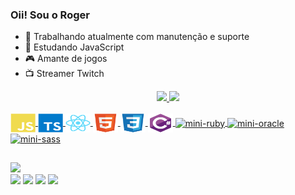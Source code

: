 ### Oii! Sou o Roger

- 🔭 Trabalhando atualmente com manutenção e suporte
- 🌱 Estudando JavaScript
- 🎮 Amante de jogos
- 📺 Streamer Twitch 

<div align="center">
  
  <a href="https://github.com/rogerdake">
  <img height="180em" src="https://github-readme-stats.vercel.app/api?username=rogerdake&show_icons=true&theme=dracula&include_all_commits=true&count_private=true"/>
  <img height="180em" src="https://github-readme-stats.vercel.app/api/top-langs/?username=rogerdake&layout=compact&langs_count=7&theme=dracula"/>
    
</div>
  
<div style="display: inline_block"><br>
  
  <img align="center" alt="mini-Js" height="30" width="40" src="https://raw.githubusercontent.com/devicons/devicon/master/icons/javascript/javascript-plain.svg">
  <img align="center" alt="mini-Ts" height="30" width="40" src="https://raw.githubusercontent.com/devicons/devicon/master/icons/typescript/typescript-plain.svg">
  <img align="center" alt="mini-React" height="30" width="40" src="https://raw.githubusercontent.com/devicons/devicon/master/icons/react/react-original.svg">
  <img align="center" alt="mini-HTML" height="30" width="40" src="https://raw.githubusercontent.com/devicons/devicon/master/icons/html5/html5-original.svg">
  <img align="center" alt="mini-CSS" height="30" width="40" src="https://raw.githubusercontent.com/devicons/devicon/master/icons/css3/css3-original.svg">
  <img align="center" alt="mini-Csharp" height="30" width="40" src="https://raw.githubusercontent.com/devicons/devicon/master/icons/csharp/csharp-original.svg">
  <img align="center" alt="mini-ruby" height="30" width="40" src="https://cdn.jsdelivr.net/gh/devicons/devicon@v2.15.1/devicon.min.css">
  <img align="center" alt="mini-oracle" height="30" width="40" src="https://cdn.jsdelivr.net/gh/devicons/devicon@v2.15.1/devicon.min.css">
  <img align="center" alt="mini-sass" height="30" width="40" src="https://cdn.jsdelivr.net/gh/devicons/devicon@v2.15.1/devicon.min.css">
  
  
  
                     
  ##
  
 <div
      
 <a href="https://www.instagram.com/rogernamba/" target="_blank"><img src="https://img.shields.io/badge/-Instagram-%23E4405F?style=for-the-badge&logo=instagram&logoColor=white" target="_blank"></a> 	
 <a href = "mailto:roger.shin92@gmail.com"><img src="https://img.shields.io/badge/-Gmail-%23333?style=for-the-badge&logo=gmail&logoColor=white" target="_blank"></a> 
 <a href="https://www.linkedin.com/in/roger-namba/" target="_blank"><img src="https://img.shields.io/badge/-LinkedIn-%230077B5?style=for-the-badge&logo=linkedin&logoColor=white" target="_blank"></a>
 <a href = "https://www.twitch.tv/rogerdake"><img src="https://img.shields.io/badge/Twitch-9146FF?style=for-the-badge&logo=twitch&logoColor=white" target="_blank"></a> 
 <a href = "https://twitter.com/rogernamba"><img src="https://img.shields.io/badge/Twitter-1DA1F2?style=for-the-badge&logo=twitter&logoColor=white" target="_blank"></a> 
  
</div>
